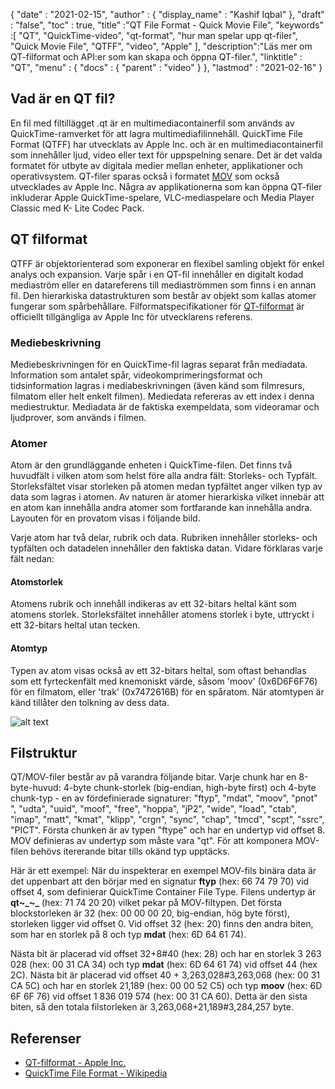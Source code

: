 {
  "date" : "2021-02-15",
  "author" : {
    "display_name" : "Kashif Iqbal"
},
  "draft" : "false",
  "toc" : true,
  "title" :"QT File Format - Quick Movie File",
  "keywords" :[ "QT", "QuickTime-video", "qt-format", "hur man spelar upp qt-filer", "Quick Movie File", "QTFF", "video", "Apple" ],
  "description":"Läs mer om QT-filformat och API:er som kan skapa och öppna QT-filer.",
  "linktitle" : "QT",
  "menu" : {
    "docs" : {
      "parent" : "video"
}
},
  "lastmod" : "2021-02-16"
}

## Vad är en QT fil?

En fil med filtillägget .qt är en multimediacontainerfil som används av QuickTime-ramverket för att lagra multimediafilinnehåll. QuickTime File Format (QTFF) har utvecklats av Apple Inc. och är en multimediacontainerfil som innehåller ljud, video eller text för uppspelning senare. Det är det valda formatet för utbyte av digitala medier mellan enheter, applikationer och operativsystem. QT-filer sparas också i formatet [MOV](/sv/video/mov/) som också utvecklades av Apple Inc. Några av applikationerna som kan öppna QT-filer inkluderar Apple QuickTime-spelare, VLC-mediaspelare och Media Player Classic med K- Lite Codec Pack.

## QT filformat

QTFF är objektorienterad som exponerar en flexibel samling objekt för enkel analys och expansion. Varje spår i en QT-fil innehåller en digitalt kodad mediaström eller en datareferens till mediaströmmen som finns i en annan fil. Den hierarkiska datastrukturen som består av objekt som kallas atomer fungerar som spårbehållare. Filformatspecifikationer för [QT-filformat](https://developer.apple.com/documentation/quicktime-file-format) är officiellt tillgängliga av Apple Inc för utvecklarens referens.

### Mediebeskrivning

Mediebeskrivningen för en QuickTime-fil lagras separat från mediadata. Information som antalet spår, videokomprimeringsformat och tidsinformation lagras i mediabeskrivningen (även känd som filmresurs, filmatom eller helt enkelt filmen). Mediedata refereras av ett index i denna mediestruktur. Mediadata är de faktiska exempeldata, som videoramar och ljudprover, som används i filmen.

### Atomer

Atom är den grundläggande enheten i QuickTime-filen. Det finns två huvudfält i vilken atom som helst före alla andra fält: Storleks- och Typfält. Storleksfältet visar storleken på atomen medan typfältet anger vilken typ av data som lagras i atomen. Av naturen är atomer hierarkiska vilket innebär att en atom kan innehålla andra atomer som fortfarande kan innehålla andra. Layouten för en provatom visas i följande bild.

Varje atom har två delar, rubrik och data. Rubriken innehåller storleks- och typfälten och datadelen innehåller den faktiska datan. Vidare förklaras varje fält nedan:

#### Atomstorlek

Atomens rubrik och innehåll indikeras av ett 32-bitars heltal känt som atomens storlek. Storleksfältet innehåller atomens storlek i byte, uttryckt i ett 32-bitars heltal utan tecken.

#### Atomtyp

Typen av atom visas också av ett 32-bitars heltal, som oftast behandlas som ett fyrteckenfält med knemoniskt värde, såsom 'moov' (0x6D6F6F76) för en filmatom, eller 'trak' (0x7472616B) för en spåratom. När atomtypen är känd tillåter den tolkning av dess data.

![alt text](../QT_Sample_Atom.png "QT File Format")

## Filstruktur ##

QT/MOV-filer består av på varandra följande bitar. Varje chunk har en 8-byte-huvud: 4-byte chunk-storlek (big-endian, high-byte first) och 4-byte chunk-typ - en av fördefinierade signaturer: "ftyp", "mdat", "moov", "pnot" ", "udta", "uuid", "moof", "free", "hoppa", "jP2", "wide", "load", "ctab", "imap", "matt", "kmat", "klipp", "crgn", "sync", "chap", "tmcd", "scpt", "ssrc", "PICT". Första chunken är av typen "ftype" och har en undertyp vid offset 8. MOV definieras av undertyp som måste vara "qt". För att komponera MOV-filen behövs itererande bitar tills okänd typ upptäcks.

Här är ett exempel: När du inspekterar en exempel MOV-fils binära data är det uppenbart att den börjar med en signatur **ftyp** (hex: 66 74 79 70) vid offset 4, som definierar QuickTime Container File Type. Filens undertyp är **qt~_~_** (hex: 71 74 20 20) vilket pekar på MOV-filtypen. Det första blockstorleken är 32 (hex: 00 00 00 20, big-endian, hög byte först), storleken ligger vid offset 0. Vid offset 32 (hex: 20) finns den andra biten, som har en storlek på 8 och typ **mdat** (hex: 6D 64 61 74).

Nästa bit är placerad vid offset 32+8#40 (hex: 28) och har en storlek 3 263 028 (hex: 00 31 CA 34) och typ **mdat** (hex: 6D 64 61 74) vid offset 44 (hex 2C). Nästa bit är placerad vid offset 40 + 3,263,028#3,263,068 (hex: 00 31 CA 5C) och har en storlek 21,189 (hex: 00 00 52 C5) och typ **moov** (hex: 6D 6F 6F 76) vid offset 1 836 019 574 (hex: 00 31 CA 60). Detta är den sista biten, så den totala filstorleken är 3,263,068+21,189#3,284,257 byte.

## Referenser ##

* [QT-filformat - Apple Inc.](https://developer.apple.com/documentation/quicktime-file-format)
* [QuickTime File Format - Wikipedia](https://en.wikipedia.org/wiki/QuickTime_File_Format)

